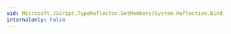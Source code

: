 ```yaml
---
uid: Microsoft.JScript.TypeReflector.GetMembers(System.Reflection.BindingFlags)
internalonly: False
---
```

